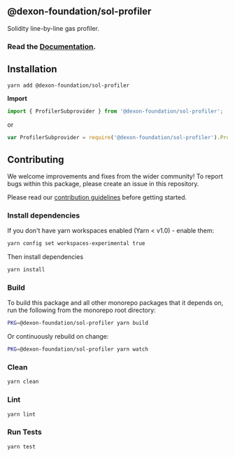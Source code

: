 ## @dexon-foundation/sol-profiler

Solidity line-by-line gas profiler.

### Read the [Documentation](https://0xproject.com/docs/sol-profiler).

## Installation

```bash
yarn add @dexon-foundation/sol-profiler
```

**Import**

```javascript
import { ProfilerSubprovider } from '@dexon-foundation/sol-profiler';
```

or

```javascript
var ProfilerSubprovider = require('@dexon-foundation/sol-profiler').ProfilerSubprovider;
```

## Contributing

We welcome improvements and fixes from the wider community! To report bugs within this package, please create an issue in this repository.

Please read our [contribution guidelines](../../CONTRIBUTING.md) before getting started.

### Install dependencies

If you don't have yarn workspaces enabled (Yarn < v1.0) - enable them:

```bash
yarn config set workspaces-experimental true
```

Then install dependencies

```bash
yarn install
```

### Build

To build this package and all other monorepo packages that it depends on, run the following from the monorepo root directory:

```bash
PKG=@dexon-foundation/sol-profiler yarn build
```

Or continuously rebuild on change:

```bash
PKG=@dexon-foundation/sol-profiler yarn watch
```

### Clean

```bash
yarn clean
```

### Lint

```bash
yarn lint
```

### Run Tests

```bash
yarn test
```
